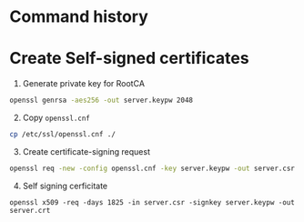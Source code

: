 # Command history

# Create Self-signed certificates

1. Generate private key for RootCA

```bash
openssl genrsa -aes256 -out server.keypw 2048
```

2. Copy `openssl.cnf`

```bash
cp /etc/ssl/openssl.cnf ./
```

3. Create certificate-signing request

```bash
openssl req -new -config openssl.cnf -key server.keypw -out server.csr
```

4. Self signing cerficitate

```
openssl x509 -req -days 1825 -in server.csr -signkey server.keypw -out server.crt
```



